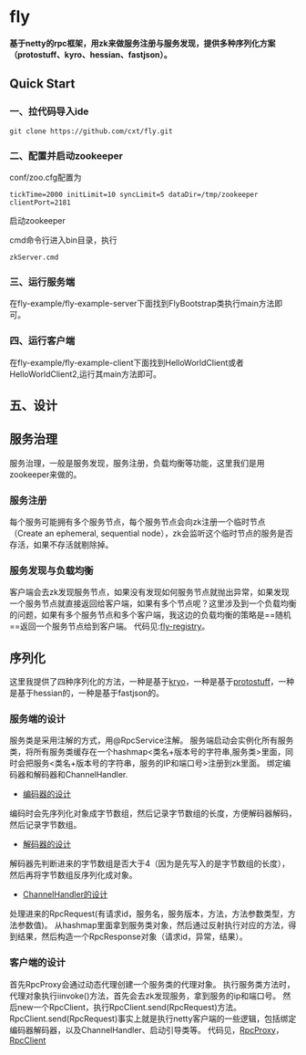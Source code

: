 # fly
**基于netty的rpc框架，用zk来做服务注册与服务发现，提供多种序列化方案（protostuff、kyro、hessian、fastjson）。**
## Quick Start
### 一、拉代码导入ide
`git clone https://github.com/cxt/fly.git`
### 二、配置并启动zookeeper
conf/zoo.cfg配置为

`
 tickTime=2000
 initLimit=10
 syncLimit=5
 dataDir=/tmp/zookeeper
 clientPort=2181
`

启动zookeeper

cmd命令行进入bin目录，执行

`
zkServer.cmd
`

### 三、运行服务端
在fly-example/fly-example-server下面找到FlyBootstrap类执行main方法即可。
### 四、运行客户端
在fly-example/fly-example-client下面找到HelloWorldClient或者HelloWorldClient2,运行其main方法即可。
## 五、设计
## 服务治理
服务治理，一般是服务发现，服务注册，负载均衡等功能，这里我们是用zookeeper来做的。
### 服务注册
每个服务可能拥有多个服务节点，每个服务节点会向zk注册一个临时节点（Create an ephemeral, sequential node），zk会监听这个临时节点的服务是否存活，如果不存活就剔除掉。
### 服务发现与负载均衡
客户端会去zk发现服务节点，如果没有发现如何服务节点就抛出异常，如果发现一个服务节点就直接返回给客户端，如果有多个节点呢？这里涉及到一个负载均衡的问题，如果有多个服务节点和多个客户端，我这边的负载均衡的策略是==随机==返回一个服务节点给到客户端。
代码见:[fly-registry](https://github.com/cxt/fly/tree/master/fly-registry/)。

## 序列化
这里我提供了四种序列化的方法，一种是基于[kryo](https://github.com/EsotericSoftware/kryo)，一种是基于[protostuff](https://github.com/protostuff/protostuff)，一种是基于hessian的，一种是基于fastjson的。
### 服务端的设计
服务类是采用注解的方式，用@RpcService注解。
服务端启动会实例化所有服务类，将所有服务类缓存在一个hashmap<类名+版本号的字符串,服务类>里面，同时会把服务<类名+版本号的字符串，服务的IP和端口号>注册到zk里面。
绑定编码器和解码器和ChannelHandler.
- [编码器的设计](https://github.com/cxt/fly/blob/master/fly-core/src/main/java/com/cxt/fly/codec/RpcProtostuffEncoder.java)

编码时会先序列化对象成字节数组，然后记录字节数组的长度，方便解码器解码，然后记录字节数组。
- [解码器的设计](https://github.com/cxt/fly/blob/master/fly-core/src/main/java/com/cxt/fly/codec/RpcProtostuffDecoder.java)

解码器先判断进来的字节数组是否大于4（因为是先写入的是字节数组的长度），然后再将字节数组反序列化成对象。
- [ChannelHandler的设计](https://github.com/cxt/fly/blob/master/fly-server/src/main/java/com/cxt/fly/server/RpcServerHandler.java)

处理进来的RpcRequest(有请求id，服务名，服务版本，方法，方法参数类型，方法参数值)。
从hashmap里面拿到服务类对象，然后通过反射执行对应的方法，得到结果，然后构造一个RpcResponse对象（请求id，异常，结果）。

### 客户端的设计
首先RpcProxy会通过动态代理创建一个服务类的代理对象。
执行服务类方法时，代理对象执行iinvoke()方法，首先会去zk发现服务，拿到服务的ip和端口号。
然后new一个RpcClient，执行RpcClient.send(RpcRequest)方法。
RpcClient.send(RpcRequest)事实上就是执行netty客户端的一些逻辑，包括绑定编码器解码器，以及ChannelHandler、启动引导类等。
代码见，[RpcProxy](https://github.com/cxt/fly/blob/master/fly-client/src/main/java/com/cxt/fly/client/RpcProxy.java#L51)，[RpcClient](https://github.com/cxt/fly/blob/master/fly-client/src/main/java/com/cxt/fly/client/RpcClient.java#L54)